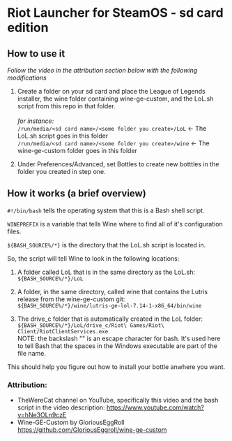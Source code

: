 # Riot Launcher for SteamOS - sd card edition

## How to use it <br/>

_Follow the video in the attribution section below with the following modifications_ <br/>

1) Create a folder on your sd card and place the League of Legends installer, the wine folder containing wine-ge-custom, and the LoL.sh script from this repo in that folder. <br/>  
_for instance:_  
`/run/media/<sd card name>/<some folder you create>/LoL` <- The LoL.sh script goes in this folder  
`/run/media/<sd card name>/<some folder you create>/wine` <- The wine-ge-custom folder goes in this folder  

3) Under Preferences/Advanced, set Bottles to create new botttles in the folder you created in step one. <br/>

## How it works (a brief overview) <br/>

`#!/bin/bash` tells the operating system that this is a Bash shell script. <br/>

`WINEPREFIX` is a variable that tells Wine where to find all of it's configuration files. <br/>

`${BASH_SOURCE%/*}` is the directory that the LoL.sh script is located in. <br/>

So, the script will tell Wine to look in the following locations: <br/>

1) A folder called LoL that is in the same directory as the LoL.sh: <br/>
`${BASH_SOURCE%/*}/LoL` <br/>

2) A folder, in the same directory, called wine that contains the Lutris release from the wine-ge-custom git: <br/>
`${BASH_SOURCE%/*}/wine/lutris-ge-lol-7.14-1-x86_64/bin/wine` <br/>

3) The drive_c folder that is automatically created in the LoL folder: <br/>
`${BASH_SOURCE%/*}/LoL/drive_c/Riot\ Games/Riot\ Client/RiotClientServices.exe` <br/>
NOTE: the backslash "\" is an escape character for bash. It's used here to tell Bash that the spaces in the Windows executable are part of the file name.

This should help you figure out how to install your bottle anwhere you want.

### Attribution: <br/>
- TheWereCat channel on YouTube, specifically this video and the bash script in the video description: https://www.youtube.com/watch?v=hNe3OLn9czE
- Wine-GE-Custom by GloriousEggRoll https://github.com/GloriousEggroll/wine-ge-custom
